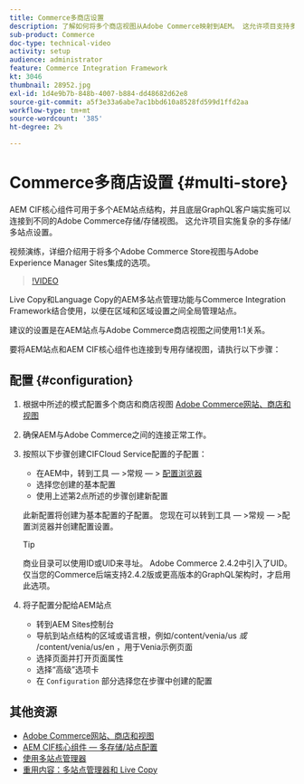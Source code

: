```yaml
---
title: Commerce多商店设置
description: 了解如何将多个商店视图从Adobe Commerce映射到AEM。 这允许项目支持多租户和多语言用例。
sub-product: Commerce
doc-type: technical-video
activity: setup
audience: administrator
feature: Commerce Integration Framework
kt: 3046
thumbnail: 28952.jpg
exl-id: 1d4e9b7b-848b-4007-b884-dd48682d62e8
source-git-commit: a5f3e33a6abe7ac1bbd610a8528fd599d1ffd2aa
workflow-type: tm+mt
source-wordcount: '385'
ht-degree: 2%

---
```


# Commerce多商店设置 {#multi-store}

AEM CIF核心组件可用于多个AEM站点结构，并且底层GraphQL客户端实施可以连接到不同的Adobe Commerce存储/存储视图。 这允许项目实施复杂的多存储/多站点设置。

视频演练，详细介绍用于将多个Adobe Commerce Store视图与Adobe Experience Manager Sites集成的选项。

>[!VIDEO](https://video.tv.adobe.com/v/28952/?quality=12)

Live Copy和Language Copy的AEM多站点管理功能与Commerce Integration Framework结合使用，以便在区域和区域设置之间全局管理站点。

建议的设置是在AEM站点与Adobe Commerce商店视图之间使用1:1关系。

要将AEM站点和AEM CIF核心组件也连接到专用存储视图，请执行以下步骤：

## 配置 {#configuration}

1. 根据中所述的模式配置多个商店和商店视图 [Adobe Commerce网站、商店和视图](https://docs.magento.com/m2/ce/user_guide/stores/websites-stores-views.html)

2. 确保AEM与Adobe Commerce之间的连接正常工作。

3. 按照以下步骤创建CIFCloud Service配置的子配置：

   * 在AEM中，转到工具 — >常规 — > [配置浏览器](/help/sites-administering/configurations.md#using-configuration-browser)
   * 选择您创建的基本配置
   * 使用上述第2点所述的步骤创建新配置

   此新配置将创建为基本配置的子配置。 您现在可以转到工具 — >常规 — >配置浏览器并创建配置设置。

   >[!TIP]
   >
   >商业目录可以使用ID或UID来寻址。 Adobe Commerce 2.4.2中引入了UID。仅当您的Commerce后端支持2.4.2版或更高版本的GraphQL架构时，才启用此选项。

4. 将子配置分配给AEM站点

   * 转到AEM Sites控制台
   * 导航到站点结构的区域或语言根，例如/content/venia/us _或_ /content/venia/us/en ，用于Venia示例页面
   * 选择页面并打开页面属性
   * 选择“高级”选项卡
   * 在 `Configuration` 部分选择您在步骤中创建的配置

## 其他资源

* [Adobe Commerce网站、商店和视图](https://docs.magento.com/m2/ce/user_guide/stores/websites-stores-views.html)
* [AEM CIF核心组件 — 多存储/站点配置](https://github.com/adobe/aem-core-cif-components/wiki/configuration#multi-store--site-configuration)
* [使用多站点管理器](https://experienceleague.adobe.com/docs/experience-manager-learn/sites/translation/multi-site-manager-feature-video-use.html)
* [重用内容：多站点管理器和 Live Copy](/help/sites-administering/msm.md)
